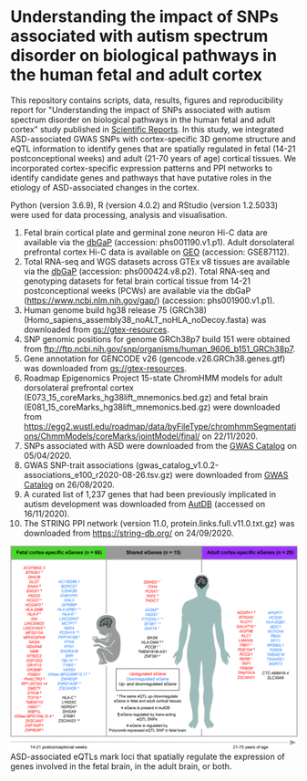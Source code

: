 # Understanding the impact of SNPs associated with autism spectrum disorder on biological pathways in the human fetal and adult cortex

This repository contains scripts, data, results, figures and reproducibility report for "Understanding the impact of SNPs associated with autism spectrum disorder on biological pathways in the human fetal and adult cortex" study published in [Scientific Reports](https://www.nature.com/articles/s41598-021-95447-z). In this study, we integrated ASD-associated GWAS SNPs with cortex-specific 3D genome structure and eQTL information to identify genes that are spatially regulated in fetal (14-21 postconceptional weeks) and adult (21-70 years of age) cortical tissues. We incorporated cortex-specific expression patterns and PPI networks to identify candidate genes and pathways that have putative roles in the etiology of ASD-associated changes in the cortex. 

Python (version 3.6.9), R (version 4.0.2) and RStudio (version 1.2.5033) were used for data processing, analysis and visualisation.  

1. Fetal brain cortical plate and germinal zone neuron Hi-C data are available via the [dbGaP](https://www.ncbi.nlm.nih.gov/gap/) (accession: phs001190.v1.p1). Adult dorsolateral prefrontal cortex Hi-C data is available on [GEO](https://www.ncbi.nlm.nih.gov/geo/) (accession: GSE87112).  
2. Total RNA-seq and WGS datasets across GTEx v8 tissues are available via the [dbGaP](https://www.ncbi.nlm.nih.gov/gap/) (accession: phs000424.v8.p2). Total RNA-seq and genotyping datasets for fetal brain cortical tissue from 14-21 postconceptional weeks (PCWs) are available via the dbGaP (https://www.ncbi.nlm.nih.gov/gap/) (accession: phs001900.v1.p1).  
3. Human genome build hg38 release 75 (GRCh38) (Homo_sapiens_assembly38_noALT_noHLA_noDecoy.fasta) was downloaded from [gs://gtex-resources](https://console.cloud.google.com/storage/browser/gtex-resources/references).
4. SNP genomic positions for genome GRCh38p7 build 151 were obtained from ftp://ftp.ncbi.nih.gov/snp/organisms/human_9606_b151_GRCh38p7.  
5. Gene annotation for GENCODE v26 (gencode.v26.GRCh38.genes.gtf) was downloaded from [gs://gtex-resources](https://console.cloud.google.com/storage/browser/gtex-resources/references).  
6. Roadmap Epigenomics Project 15-state ChromHMM models for adult dorsolateral prefrontal cortex (E073_15_coreMarks_hg38lift_mnemonics.bed.gz) and fetal brain (E081_15_coreMarks_hg38lift_mnemonics.bed.gz) were downloaded from https://egg2.wustl.edu/roadmap/data/byFileType/chromhmmSegmentations/ChmmModels/coreMarks/jointModel/final/ on 22/11/2020.  
7. SNPs associated with ASD were downloaded from the [GWAS Catalog](www.ebi.ac.uk/gwas/) on 05/04/2020.  
8. GWAS SNP-trait associations (gwas_catalog_v1.0.2-associations_e100_r2020-08-26.tsv.gz) were downloaded from [GWAS Catalog](https://www.ebi.ac.uk/gwas/docs/file-downloads) on 26/08/2020.  
9. A curated list of 1,237 genes that had been previously implicated in autism development was downloaded from [AutDB](http://autism.mindspec.org/autdb/Welcome.do;jsessionid=9EC2C3BDD4F54A2223B757AE42B22E7A) (accessed on 16/11/2020).  
10. The STRING PPI network (version 11.0, protein.links.full.v11.0.txt.gz) was downloaded from https://string-db.org/ on 24/09/2020.  


![Spatially regulated genes in fetal cortex, adult cortex, and in both](figures/figure_1.jpg)
ASD-associated eQTLs mark loci that spatially regulate the expression of genes involved in the fetal brain, in the adult brain, or both.


